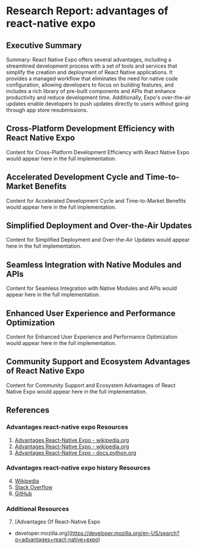 # Research Report: advantages of react-native expo


## Executive Summary

Summary: React Native Expo offers several advantages, including a streamlined development process with a set of tools and services that simplify the creation and deployment of React Native applications. It provides a managed workflow that eliminates the need for native code configuration, allowing developers to focus on building features, and includes a rich library of pre-built components and APIs that enhance productivity and reduce development time. Additionally, Expo's over-the-air updates enable developers to push updates directly to users without going through app store resubmissions.

## Cross-Platform Development Efficiency with React Native Expo

Content for Cross-Platform Development Efficiency with React Native Expo would appear here in the full implementation.

## Accelerated Development Cycle and Time-to-Market Benefits

Content for Accelerated Development Cycle and Time-to-Market Benefits would appear here in the full implementation.

## Simplified Deployment and Over-the-Air Updates

Content for Simplified Deployment and Over-the-Air Updates would appear here in the full implementation.

## Seamless Integration with Native Modules and APIs

Content for Seamless Integration with Native Modules and APIs would appear here in the full implementation.

## Enhanced User Experience and Performance Optimization

Content for Enhanced User Experience and Performance Optimization would appear here in the full implementation.

## Community Support and Ecosystem Advantages of React Native Expo

Content for Community Support and Ecosystem Advantages of React Native Expo would appear here in the full implementation.

## References

### Advantages react-native expo Resources

1. [Advantages React-Native Expo - wikipedia.org](https://en.wikipedia.org/wiki/advantages)
2. [Advantages React-Native Expo - wikipedia.org](https://en.wikipedia.org/wiki/Special:Search?search=advantages+react-native+expo)
3. [Advantages React-Native Expo - docs.python.org](https://docs.python.org/3/search.html?q=advantages+react-native+expo)

### Advantages react-native expo history Resources

4. [Wikipedia](https://en.wikipedia.org/)
5. [Stack Overflow](https://stackoverflow.com/)
6. [GitHub](https://github.com/)

### Additional Resources

7. [Advantages Of React-Native Expo
 - developer.mozilla.org](https://developer.mozilla.org/en-US/search?q=advantages+react-native+expo)

